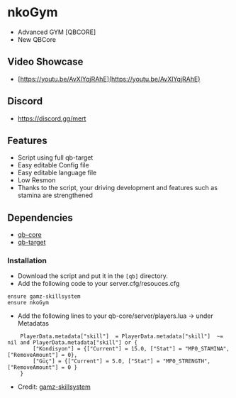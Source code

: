 # nkoGym
- Advanced GYM [QBCORE]
- New QBCore

## Video Showcase
- [https://youtu.be/AvXlYqjRAhE](https://youtu.be/AvXlYqjRAhE)
## Discord
- https://discord.gg/mert

## Features
- Script using full qb-target
- Easy editable Config file
- Easy editable language file
- Low Resmon
- Thanks to the script, your driving development and features such as stamina are strengthened

## Dependencies
- [qb-core](https://github.com/qbcore-framework/qb-core)
- [qb-target](https://github.com/qbcore-framework/qb-target)

### Installation
- Download the script and put it in the `[qb]` directory.
- Add the following code to your server.cfg/resouces.cfg
```
ensure gamz-skillsystem
ensure nkoGym
```
- Add the following lines to your qb-core/server/players.lua -> under Metadatas
```
	PlayerData.metadata["skill"]  = PlayerData.metadata["skill"]  ~= nil and PlayerData.metadata["skill"] or {
		["Kondisyon"] = {["Current"] = 15.0, ["Stat"] = "MP0_STAMINA", ["RemoveAmount"] = 0}, 
		["Güç"] = {["Current"] = 5.0, ["Stat"] = "MP0_STRENGTH", ["RemoveAmount"] = 0 }
	}
```
- Credit: <a href="https://github.com/gamziboi/gamz-skillsystem"> gamz-skillsystem </a>
